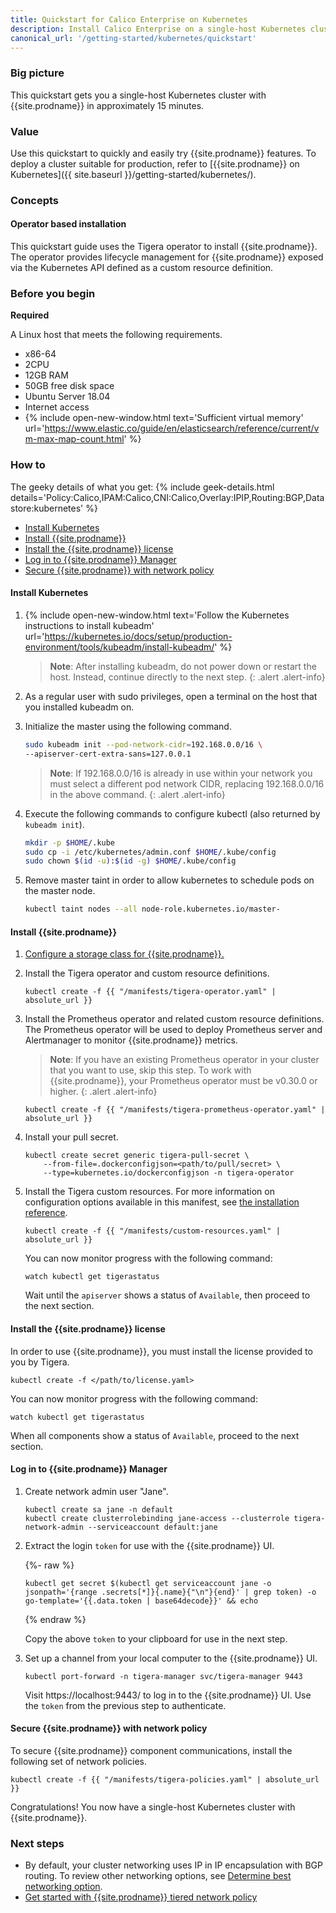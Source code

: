 ```yaml
---
title: Quickstart for Calico Enterprise on Kubernetes
description: Install Calico Enterprise on a single-host Kubernetes cluster for testing or development.
canonical_url: '/getting-started/kubernetes/quickstart'
---
```


### Big picture

This quickstart gets you a single-host Kubernetes cluster with {{site.prodname}} in approximately 15 minutes.

### Value

Use this quickstart to quickly and easily try {{site.prodname}} features. To deploy a cluster suitable for production, refer to [{{site.prodname}} on Kubernetes]({{ site.baseurl }}/getting-started/kubernetes/).

### Concepts

#### Operator based installation

This quickstart guide uses the Tigera operator to install {{site.prodname}}. The operator provides lifecycle management for {{site.prodname}} exposed via the Kubernetes API defined as a custom resource definition.

### Before you begin

**Required**

A Linux host that meets the following requirements.

- x86-64
- 2CPU
- 12GB RAM
- 50GB free disk space
- Ubuntu Server 18.04
- Internet access
- {% include open-new-window.html text='Sufficient virtual memory' url='https://www.elastic.co/guide/en/elasticsearch/reference/current/vm-max-map-count.html' %}

### How to

The geeky details of what you get:
{% include geek-details.html details='Policy:Calico,IPAM:Calico,CNI:Calico,Overlay:IPIP,Routing:BGP,Datastore:kubernetes' %}

- [Install Kubernetes](#install-kubernetes)
- [Install {{site.prodname}}](#install-calico-enterprise)
- [Install the {{site.prodname}} license](#install-the-calico-enterprise-license)
- [Log in to {{site.prodname}} Manager](#log-in-to-calico-enterprise-manager)
- [Secure {{site.prodname}} with network policy](#secure-calico-enterprise-with-network-policy)

#### Install Kubernetes

1. {% include open-new-window.html text='Follow the Kubernetes instructions to install kubeadm' url='https://kubernetes.io/docs/setup/production-environment/tools/kubeadm/install-kubeadm/' %}

   > **Note**: After installing kubeadm, do not power down or restart
   the host. Instead, continue directly to the next step.
   {: .alert .alert-info}

1. As a regular user with sudo privileges, open a terminal on the host that you installed kubeadm on.

1. Initialize the master using the following command.

   ```bash
   sudo kubeadm init --pod-network-cidr=192.168.0.0/16 \
   --apiserver-cert-extra-sans=127.0.0.1
   ```

   > **Note**: If 192.168.0.0/16 is already in use within your network you must select a different pod network
   > CIDR, replacing 192.168.0.0/16 in the above command.
   {: .alert .alert-info}

1. Execute the following commands to configure kubectl (also returned by `kubeadm init`).

   ```bash
   mkdir -p $HOME/.kube
   sudo cp -i /etc/kubernetes/admin.conf $HOME/.kube/config
   sudo chown $(id -u):$(id -g) $HOME/.kube/config
   ```

1. Remove master taint in order to allow kubernetes to schedule pods on the master node.

   ```bash
   kubectl taint nodes --all node-role.kubernetes.io/master-
   ```

#### Install {{site.prodname}}

1. [Configure a storage class for {{site.prodname}}.]({{site.baseurl}}/getting-started/create-storage)

1. Install the Tigera operator and custom resource definitions.

   ```
   kubectl create -f {{ "/manifests/tigera-operator.yaml" | absolute_url }}
   ```

1. Install the Prometheus operator and related custom resource definitions. The Prometheus operator will be used to deploy Prometheus server and Alertmanager to monitor {{site.prodname}} metrics.

   > **Note**: If you have an existing Prometheus operator in your cluster that you want to use, skip this step. To work with {{site.prodname}}, your Prometheus operator must be v0.30.0 or higher.
   {: .alert .alert-info}

   ```
   kubectl create -f {{ "/manifests/tigera-prometheus-operator.yaml" | absolute_url }}
   ```

1. Install your pull secret.

   ```
   kubectl create secret generic tigera-pull-secret \
       --from-file=.dockerconfigjson=<path/to/pull/secret> \
       --type=kubernetes.io/dockerconfigjson -n tigera-operator
   ```

1. Install the Tigera custom resources. For more information on configuration options available in this manifest, see [the installation reference]({{site.baseurl}}/reference/installation/api).

   ```
   kubectl create -f {{ "/manifests/custom-resources.yaml" | absolute_url }}
   ```

   You can now monitor progress with the following command:

   ```
   watch kubectl get tigerastatus
   ```

   Wait until the `apiserver` shows a status of `Available`, then proceed to the next section.

#### Install the {{site.prodname}} license

In order to use {{site.prodname}}, you must install the license provided to you by Tigera.

```
kubectl create -f </path/to/license.yaml>
```

You can now monitor progress with the following command:

```
watch kubectl get tigerastatus
```

When all components show a status of `Available`, proceed to the next section.

#### Log in to {{site.prodname}} Manager

1. Create network admin user "Jane".

   ```
   kubectl create sa jane -n default
   kubectl create clusterrolebinding jane-access --clusterrole tigera-network-admin --serviceaccount default:jane
   ```

1. Extract the login `token` for use with the {{site.prodname}} UI.

   {%- raw %}
   ```
   kubectl get secret $(kubectl get serviceaccount jane -o jsonpath='{range .secrets[*]}{.name}{"\n"}{end}' | grep token) -o go-template='{{.data.token | base64decode}}' && echo
   ```
   {% endraw %}

   Copy the above `token` to your clipboard for use in the next step.


1. Set up a channel from your local computer to the {{site.prodname}} UI.

   ```
   kubectl port-forward -n tigera-manager svc/tigera-manager 9443
   ```

   Visit https://localhost:9443/ to log in to the {{site.prodname}} UI. Use the `token` from the previous step to authenticate.

#### Secure {{site.prodname}} with network policy

To secure {{site.prodname}} component communications, install the following set of network policies.

```
kubectl create -f {{ "/manifests/tigera-policies.yaml" | absolute_url }}
```
Congratulations! You now have a single-host Kubernetes cluster with {{site.prodname}}.

### Next steps

- By default, your cluster networking uses IP in IP encapsulation with BGP routing. To review other networking options,
 see [Determine best networking option]({{site.baseurl}}/networking/determine-best-networking).
- [Get started with {{site.prodname}} tiered network policy]({{site.baseurl}}/security/tiered-policy)
